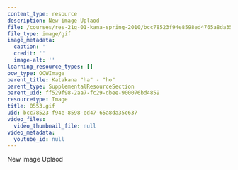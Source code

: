 ```yaml
---
content_type: resource
description: New image Uplaod
file: /courses/res-21g-01-kana-spring-2010/bcc78523f94e8598ed4765a8da35c637_0553.gif
file_type: image/gif
image_metadata:
  caption: ''
  credit: ''
  image-alt: ''
learning_resource_types: []
ocw_type: OCWImage
parent_title: Katakana "ha" - "ho"
parent_type: SupplementalResourceSection
parent_uid: ff529f98-2aa7-fc29-dbee-900076bd4859
resourcetype: Image
title: 0553.gif
uid: bcc78523-f94e-8598-ed47-65a8da35c637
video_files:
  video_thumbnail_file: null
video_metadata:
  youtube_id: null
---
```

New image Uplaod

